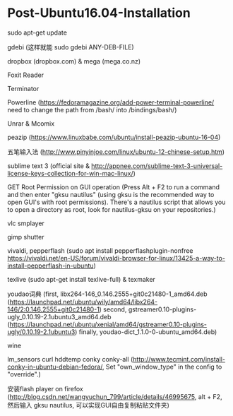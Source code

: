# Post-Ubuntu16.04-Installation

sudo apt-get update

gdebi (这样就能 sudo gdebi ANY-DEB-FILE)

dropbox (dropbox.com) & mega (mega.co.nz)

Foxit Reader

Terminator

Powerline (https://fedoramagazine.org/add-power-terminal-powerline/ need to change the path from /bash/ into /bindings/bash/)

Unrar & Mcomix

peazip (https://www.linuxbabe.com/ubuntu/install-peazip-ubuntu-16-04)

五笔输入法 (http://www.pinyinjoe.com/linux/ubuntu-12-chinese-setup.htm)

sublime text 3 (official site & http://appnee.com/sublime-text-3-universal-license-keys-collection-for-win-mac-linux/)

GET Root Permission on GUI operation (Press Alt + F2 to run a command and then enter "gksu nautilus" (using gksu is the recommended way to open GUI's with root permissions). There's a nautilus script that allows you to open a directory as root, look for nautilus-gksu on your repositories.)

vlc smplayer

gimp shutter

vivaldi, pepperflash (sudo apt install pepperflashplugin-nonfree https://vivaldi.net/en-US/forum/vivaldi-browser-for-linux/13425-a-way-to-install-pepperflash-in-ubuntu)

texlive (sudo apt-get install texlive-full) & texmaker

youdao词典 (first, libx264-146_0.146.2555+git0c21480-1_amd64.deb (https://launchpad.net/ubuntu/wily/amd64/libx264-146/2:0.146.2555+git0c21480-1) second, gstreamer0.10-plugins-ugly_0.10.19-2.1ubuntu3_amd64.deb (https://launchpad.net/ubuntu/xenial/amd64/gstreamer0.10-plugins-ugly/0.10.19-2.1ubuntu3) finally, youdao-dict_1.1.0-0-ubuntu_amd64.deb)

wine

lm_sensors curl hddtemp conky conky-all (http://www.tecmint.com/install-conky-in-ubuntu-debian-fedora/, Set "own_window_type" in the config to "override".)


安装flash player on firefox (http://blog.csdn.net/wangyuchun_799/article/details/46995675, alt + F2, 然后输入 gksu nautilus, 可以实现GUI自由复制粘贴文件夹)
